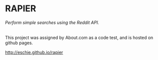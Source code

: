 # RAPIER
###### Perform simple searches using the Reddit API.

This project was assigned by About.com as a code test, and is hosted on github pages.

http://eschie.github.io/rapier

